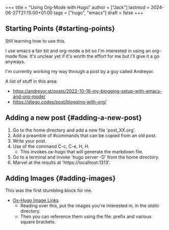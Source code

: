 +++
title = "Using Org-Mode with Hugo"
author = ["Jack"]
lastmod = 2024-06-27T21:15:00+01:00
tags = ["hugo", "emacs"]
draft = false
+++

## Starting Points {#starting-points}

Still learning how to use this.

I use emacs a fair bit and org-mode a bit so I'm interested in using an org-mode flow.
It's unclear yet if it's worth the effort for me but I'll give it a go anyways.

I'm currently working my way through a post by a guy called Andreyor.

A list of stuff in this area:

-   <https://andreyor.st/posts/2022-10-16-my-blogging-setup-with-emacs-and-org-mode/>
-   <https://diego.codes/post/blogging-with-org/>


## Adding a new post {#adding-a-new-post}

1.  Go to the home directory and add a new file 'post_XX.org'.
2.  Add a preamble of #commands that can be copied from an old post.
3.  Write your post.
4.  Use of the command C-c, C-e, H, H.
    -   This invokes ox-hugo that will generate the markdown file.
5.  Go to a terminal and invoke 'hugo server -D' from the home directory.
6.  Marvel at the results at 'https://localhost:1313'.


## Adding Images {#adding-images}

This was the first stumbling block for me.

-   [Ox-Hugo Image Links](https://ox-hugo.scripter.co/doc/image-links/)
    -   Reading over this, put the images you're interested in, in the _static_ directory.
    -   Then you can reference them using the file: prefix and various square brackets.
